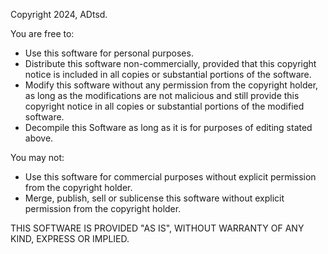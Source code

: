 Copyright 2024, ADtsd.

You are free to:
- Use this software for personal purposes.
- Distribute this software non-commercially, provided that this copyright notice is included in all copies or substantial portions of the software.
- Modify this software without any permission from the copyright holder, as long as the modifications are not malicious and still provide this copyright notice in all copies or substantial portions of the modified software.
- Decompile this Software as long as it is for purposes of editing stated above.

You may not:
- Use this software for commercial purposes without explicit permission from the copyright holder.
- Merge, publish, sell or sublicense this software without explicit permission from the copyright holder.

THIS SOFTWARE IS PROVIDED "AS IS", WITHOUT WARRANTY OF ANY KIND, EXPRESS OR IMPLIED.
